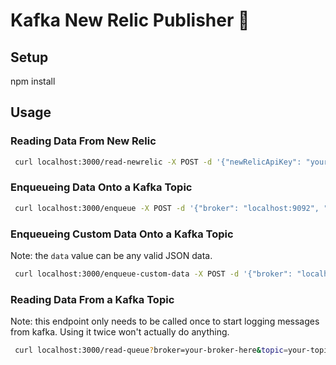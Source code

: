 # Kafka New Relic Publisher 🌇

## Setup
npm install

## Usage

### Reading Data From New Relic

```bash
 curl localhost:3000/read-newrelic -X POST -d '{"newRelicApiKey": "your-key-here", "newRelicAppGuid": "your-app-guid-here"}' -H 'Content-Type: application/json'
```

### Enqueueing Data Onto a Kafka Topic

```bash
 curl localhost:3000/enqueue -X POST -d '{"broker": "localhost:9092", "topic": "test", "newRelicApiKey": "your-key-here", "newRelicAppGuid": "your-app-guid-here"}' -H 'Content-Type: application/json'
```

### Enqueueing Custom Data Onto a Kafka Topic
Note: the `data` value can be any valid JSON data.

```bash
 curl localhost:3000/enqueue-custom-data -X POST -d '{"broker": "localhost:9092", "topic": "test", "data": "YOUR DATA HERE"}' -H 'Content-Type: application/json'
```

### Reading Data From a Kafka Topic
Note: this endpoint only needs to be called once to start logging messages from kafka.
Using it twice won't actually do anything.

```bash
 curl localhost:3000/read-queue?broker=your-broker-here&topic=your-topic-here
```
